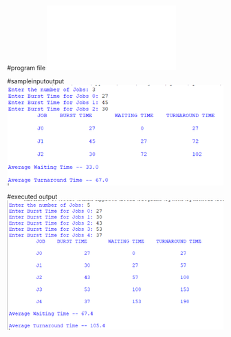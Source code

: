#program file
![program file](fcfs_530.py)

#sampleinputoutput
![sampleinputoutput](sampleinputoutput_530.PNG)

#executed output
![executedoutput](executedoutput_530.PNG)
